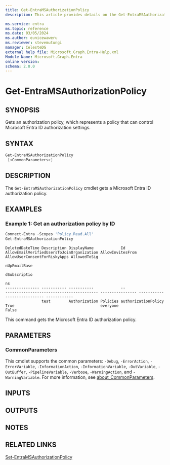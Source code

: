 ```yaml
---
title: Get-EntraMSAuthorizationPolicy
description: This article provides details on the Get-EntraMSAuthorizationPolicy command.

ms.service: entra
ms.topic: reference
ms.date: 03/05/2024
ms.author: eunicewaweru
ms.reviewer: stevemutungi
manager: CelesteDG
external help file: Microsoft.Graph.Entra-Help.xml
Module Name: Microsoft.Graph.Entra
online version:
schema: 2.0.0
---
```


# Get-EntraMSAuthorizationPolicy

## SYNOPSIS

Gets an authorization policy, which represents a policy that can control Microsoft Entra ID authorization settings.

## SYNTAX

```powershell
Get-EntraMSAuthorizationPolicy 
 [<CommonParameters>]
```

## DESCRIPTION

The `Get-EntraMSAuthorizationPolicy` cmdlet gets a Microsoft Entra ID authorization policy.

## EXAMPLES

### Example 1: Get an authorization policy by ID

```powershell
Connect-Entra -Scopes 'Policy.Read.All'
Get-EntraMSAuthorizationPolicy
```

```Output
DeletedDateTime Description DisplayName            Id                  AllowEmailVerifiedUsersToJoinOrganization AllowInvitesFrom AllowUserConsentForRiskyApps AllowedToSig
                                                                                                                                                               nUpEmailBase
                                                                                                                                                               dSubscriptio
                                                                                                                                                               ns
--------------- ----------- -----------            --                  ----------------------------------------- ---------------- ---------------------------- ------------
                test        Authorization Policies authorizationPolicy True                                      everyone                                      False

```

This command gets the Microsoft Entra ID authorization policy.

## PARAMETERS

### CommonParameters

This cmdlet supports the common parameters: `-Debug`, `-ErrorAction`, `-ErrorVariable`, `-InformationAction`, `-InformationVariable`, `-OutVariable`, `-OutBuffer`, `-PipelineVariable`, `-Verbose`, `-WarningAction`, and `-WarningVariable`. For more information, see [about_CommonParameters](https://go.microsoft.com/fwlink/?LinkID=113216).

## INPUTS

## OUTPUTS

## NOTES

## RELATED LINKS

[Set-EntraMSAuthorizationPolicy](Set-EntraMSAuthorizationPolicy.md)
